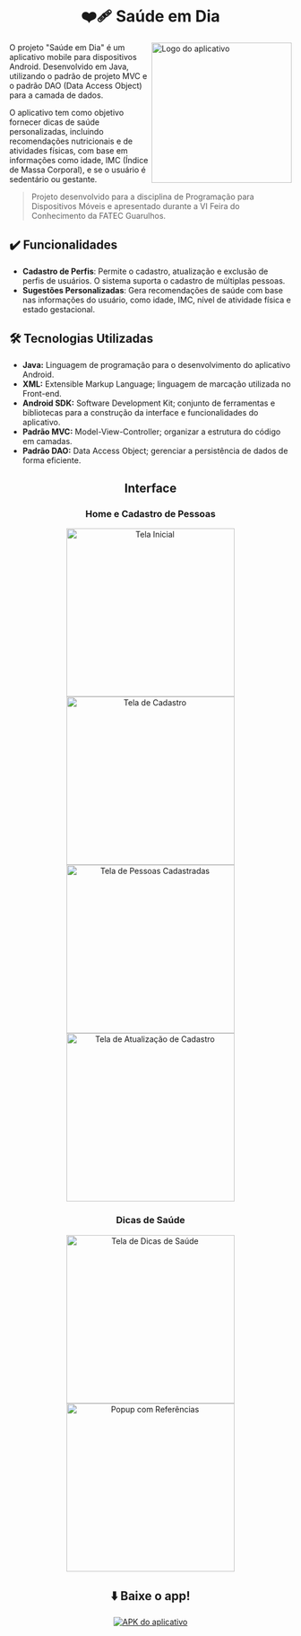 <div align="center">
  
# ❤️‍🩹 Saúde em Dia </h1>

</div>

<a href="https://github.com/gabriellabueno/saude-em-dia">
 <img src="https://github.com/gabriellabueno/saude-em-dia/blob/main/imagens/logo.png" width="250px" alt="Logo do aplicativo" align="right"> 
</a>

O projeto "Saúde em Dia" é um aplicativo mobile para dispositivos Android. Desenvolvido em Java, utilizando o padrão de projeto MVC e o padrão DAO (Data Access Object) para a camada de dados. 

O aplicativo tem como objetivo fornecer dicas de saúde personalizadas, incluindo recomendações nutricionais e de atividades físicas, com base em informações como idade, IMC (Índice de Massa Corporal), e se o usuário é sedentário ou gestante.

> Projeto desenvolvido para a disciplina de Programação para Dispositivos Móveis e apresentado durante a VI Feira do Conhecimento da FATEC Guarulhos.


## ✔️ Funcionalidades

- **Cadastro de Perfis**: Permite o cadastro, atualização e exclusão de perfis de usuários. O sistema suporta o cadastro de múltiplas pessoas.
- **Sugestões Personalizadas**: Gera recomendações de saúde com base nas informações do usuário, como idade, IMC, nível de atividade física e estado gestacional.

## :hammer_and_wrench: Tecnologias Utilizadas

- **Java:** Linguagem de programação para o desenvolvimento do aplicativo Android.
- **XML:** Extensible Markup Language; linguagem de marcação utilizada no Front-end.
- **Android SDK:** Software Development Kit; conjunto de ferramentas e bibliotecas para a construção da interface e funcionalidades do aplicativo.
- **Padrão MVC:** Model-View-Controller; organizar a estrutura do código em camadas.
- **Padrão DAO:** Data Access Object; gerenciar a persistência de dados de forma eficiente.

<h2 align="center">Interface</h2>

<div align="center">

### Home e Cadastro de Pessoas

<img src="https://github.com/gabriellabueno/saude-em-dia/blob/main/imagens/home.jpeg" width="300px" alt="Tela Inicial">  

<img src="https://github.com/gabriellabueno/saude-em-dia/blob/main/imagens/cadastro.jpg" width="300px" alt="Tela de Cadastro">  

<img src="https://github.com/gabriellabueno/saude-em-dia/blob/main/imagens/pessoas-cadastradas.jpg" width="300px" alt="Tela de Pessoas Cadastradas">  
    
<img src="https://github.com/gabriellabueno/saude-em-dia/blob/main/imagens/atualizar-cadastro.jpg" width="300px" alt="Tela de Atualização de Cadastro">  

### Dicas de Saúde

<img src="https://github.com/gabriellabueno/saude-em-dia/blob/main/imagens/dica-saude.jpg" width="300px"  alt="Tela de Dicas de Saúde">  

<img src="https://github.com/gabriellabueno/saude-em-dia/blob/main/imagens/referencias.jpg" width="300px" alt="Popup com Referências">  

</div>

<div align="center">

## ⬇️ Baixe o app!

[![APK do aplicativo](https://img.shields.io/badge/Baixar%20APK-black?style=for-the-badge&logo=android)](https://github.com/gabriellabueno/saude-em-dia/blob/main/apk/saude-em-dia.apk)  

</div>
